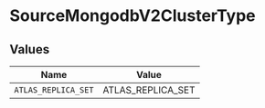 # SourceMongodbV2ClusterType


## Values

| Name                | Value               |
| ------------------- | ------------------- |
| `ATLAS_REPLICA_SET` | ATLAS_REPLICA_SET   |
